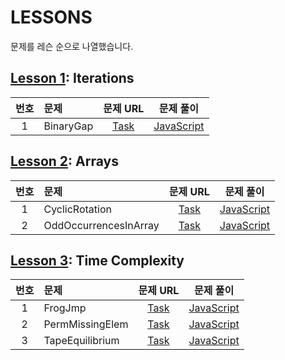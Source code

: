 # LESSONS

문제를 레슨 순으로 나열했습니다.

## [Lesson 1](https://app.codility.com/programmers/lessons/1-iterations/): Iterations

| 번호 | 문제      |                                   문제 URL                                    |                문제 풀이                |
| :--: | :-------- | :---------------------------------------------------------------------------: | :-------------------------------------: |
|  1   | BinaryGap | [Task](https://app.codility.com/programmers/lessons/1-iterations/binary_gap/) | [JavaScript](./Lesson01/1-BinaryGap.js) |

## [Lesson 2](https://app.codility.com/programmers/lessons/2-arrays/): Arrays

| 번호 | 문제                  |                                        문제 URL                                         |                      문제 풀이                      |
| :--: | :-------------------- | :-------------------------------------------------------------------------------------: | :-------------------------------------------------: |
|  1   | CyclicRotation        |     [Task](https://app.codility.com/programmers/lessons/2-arrays/cyclic_rotation/)      |    [JavaScript](./Lesson02/1-CyclicRotation.js)     |
|  2   | OddOccurrencesInArray | [Task](https://app.codility.com/programmers/lessons/2-arrays/odd_occurrences_in_array/) | [JavaScript](./Lesson02/2-OddOccurrencesInArray.js) |

## [Lesson 3](https://app.codility.com/programmers/lessons/3-time_complexity/): Time Complexity

| 번호 | 문제            |                                         문제 URL                                          |                   문제 풀이                   |
| :--: | :-------------- | :---------------------------------------------------------------------------------------: | :-------------------------------------------: |
|  1   | FrogJmp         |     [Task](https://app.codility.com/programmers/lessons/3-time_complexity/frog_jmp/)      |     [JavaScript](./Lesson03/1-FrogJmp.js)     |
|  2   | PermMissingElem | [Task](https://app.codility.com/programmers/lessons/3-time_complexity/perm_missing_elem/) | [JavaScript](./Lesson03/2-PermMissingElem.js) |
|  3   | TapeEquilibrium | [Task](https://app.codility.com/programmers/lessons/3-time_complexity/tape_equilibrium/)  | [JavaScript](./Lesson03/3-TapeEquilibrium.js) |
